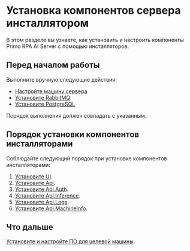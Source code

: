 # Установка компонентов сервера инсталлятором

В этом разделе вы узнаете, как установить и настроить компоненты Primo RPA AI Server с помощью инсталляторов.

## Перед началом работы

Выполните вручную следующие действия:
* [Настройте машину сервера](https://docs.primo-rpa.ru/primo-rpa/primo-ai-server/installing/linux/preconfiguring-server-machine)
* [Установите RabbitMQ](https://docs.primo-rpa.ru/primo-rpa/primo-ai-server/installing/linux/server/installing-rabbitmq)
* [Установите PostgreSQL](https://docs.primo-rpa.ru/primo-rpa/primo-ai-server/installing/linux/server/installing-postgressql)

Порядок выполнения должен совпадать с указанным.

## Порядок установки компонентов инсталляторами
Соблюдайте следующий порядок при установке компонентов инсталляторами:
1. [Установите UI](https://docs.primo-rpa.ru/primo-rpa/primo-ai-server/installing/linux/server-with-installer/installing-ui).
1. [Установите Api](https://docs.primo-rpa.ru/primo-rpa/primo-ai-server/installing/linux/server-with-installer/installing-api).
1. [Установите Api.Auth](https://docs.primo-rpa.ru/primo-rpa/primo-ai-server/installing/linux/server-with-installer/installing-auth).
1. [Установите Api.Inference](https://docs.primo-rpa.ru/primo-rpa/primo-ai-server/installing/linux/server-with-installer/installing-inference).
1. [Установите Api.Logs](https://docs.primo-rpa.ru/primo-rpa/primo-ai-server/installing/linux/server-with-installer/installing-logs).
1. [Установите Api.MachineInfo](https://docs.primo-rpa.ru/primo-rpa/primo-ai-server/installing/linux/server-with-installer/installing-machineinfo).

## Что дальше
[Установите и настройте ПО для целевой машины](https://docs.primo-rpa.ru/primo-rpa/primo-rpa-ai-server/installing/linux/agent).
